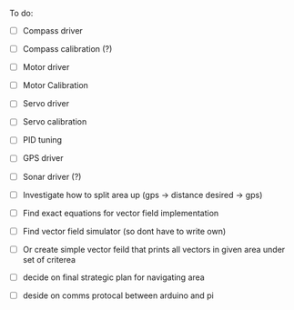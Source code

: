 To do:
- [ ] Compass driver
- [ ] Compass calibration (?)
- [ ] Motor driver
- [ ] Motor Calibration
- [ ] Servo driver
- [ ] Servo calibration 
- [ ] PID tuning
- [ ] GPS driver
- [ ] Sonar driver (?)
- [ ] Investigate how to split area up (gps -> distance desired -> gps)
- [ ] Find exact equations for vector field implementation
- [ ] Find vector field simulator (so dont have to write own)
- [ ] Or create simple vector feild that prints all vectors in given area under set of criterea
- [ ] decide on final strategic plan for navigating area
- [ ] deside on comms protocal between arduino and pi

